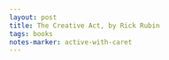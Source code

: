 ```yaml
---
layout: post
title: The Creative Act, by Rick Rubin
tags: books
notes-marker: active-with-caret
---
```

